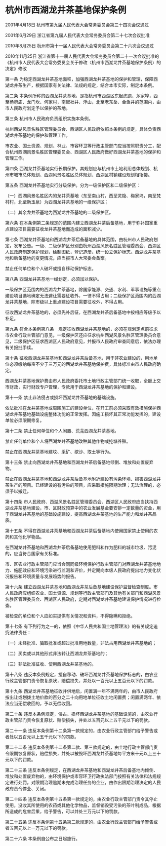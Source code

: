 # 杭州市西湖龙井茶基地保护条例

2001年4月18日 杭州市第九届人民代表大会常务委员会第三十四次会议通过

2001年6月29日 浙江省第九届人民代表大会常务委员会第二十七次会议批准

2010年8月25日 杭州市第十一届人民代表大会常务委员会第二十六次会议通过

2010年11月25日 浙江省第十一届人民代表大会常务委员会第二十一次会议批准的《杭州市人民代表大会常务委员会关于修改〈杭州市西湖龙井茶基地保护条例〉的决定》修改

<!-- INFO END -->

第一条 为稳定西湖龙井茶基地面积，加强西湖龙井茶基地的保护和管理，保障西湖龙井茶生产，根据国家有关法律、法规的规定，结合本市实际，制定本条例。

第二条 本条例所称的西湖龙井茶基地，是指杭州市西湖区东起虎跑、茅家埠，西至杨府庙、龙门坎、何家村，南起社井、浮山，北至老东岳、金鱼井的范围内，由市人民政府划定予以保护的茶地。

第三条 杭州市人民政府负责组织实施本条例。

杭州西湖风景名胜区管理委员会、西湖区人民政府依照本条例的规定，具体负责西湖龙井茶基地的保护和管理工作。

市农业、国土资源、规划、林业、市容环卫等行政主管部门应当按照职责分工，配合杭州西湖风景名胜区管理委员会、西湖区人民政府做好西湖龙井茶基地的保护和管理工作。

第四条 西湖龙井茶基地实行长期保护。其规划应与杭州市土地利用总体规划、杭州市城市总体规划、西湖风景名胜区总体规划、西湖区村镇建设规划相衔接。

第五条 西湖龙井茶基地实行分级保护。分为一级保护区和二级保护区：

（一）西湖风景名胜区内的龙井茶基地（东至南山村，西至灵隐、梅家坞，南至梵村村，北至新玉泉）为西湖龙井茶基地的一级保护区；

（二）其余龙井茶基地为西湖龙井茶基地的二级保护区。

第六条 在本条例第二条规定的范围内建立西湖龙井茶后备基地，用于弥补国家重点建设项目需要征收龙井茶基地而造成的面积减少。

第七条 西湖龙井茶基地和西湖龙井茶后备基地的具体范围，由杭州市人民政府划定，发布公告。一级、二级保护区分别由杭州西湖风景名胜区管理委员会、西湖区人民政府制定保护规划，绘制图纸，登记造册，统一设立保护标志。西湖龙井茶基地和后备基地的变更情况，应当报市人大常委会备案。

禁止任何单位和个人破坏或擅自移动保护标志。

第八条 西湖龙井茶基地一经划定，必须加以保护。

一级保护区范围内的西湖龙井茶基地，除国家能源、交通、水利、军事设施等重点建设项目选地确定无法避让需要征收外，一律不得占用；二级保护区范围内的西湖龙井茶基地，除市级以上重点建设项目需要征收外，不得占用。

征收西湖龙井茶基地的，必须先补后征，在西湖龙井茶后备基地中按相应等级予以补足。

第九条 符合本条例第八条　规定征收西湖龙井茶基地的，必须在规划定点前征求市农业行政主管部门意见，一级保护区还应征求杭州西湖风景名胜区管理委员会意见，二级保护区征求西湖区人民政府意见，并报市人民政府审查同意后，依法办理有关报批手续。

第十条 征收西湖龙井茶基地和西湖龙井茶后备基地，用于非农业建设的，用地单位必须缴纳每亩不少于三万元的西湖龙井茶基地保护费，具体标准由市人民政府确定。

西湖龙井茶基地保护费由市人民政府委托市土地行政主管部门统一收取，全额上交市财政，实行财政专户管理，专款用于西湖龙井茶基地的保护和建设。

第十一条 禁止非法侵占或损坏西湖龙井茶基地的基础设施。

依法批准在龙井茶基地或周围施工的建设单位，在开工前必须采取有效措施保护西湖龙井茶基地基础设施整体功能的正常发挥。因施工损坏其正常功能发挥的，建设单位必须限期修复。

第十二条 禁止任何单位和个人闲置、荒芜西湖龙井茶基地。

禁止任何单位和个人将西湖龙井茶基地改种其他作物或挖塘养殖。

禁止在西湖龙井茶基地建坟、采矿、挖沙、取土等行为。

第十三条 禁止向西湖龙井茶基地和西湖龙井茶后备基地倾倒、堆放和处置废弃物。

禁止在西湖龙井茶基地和西湖龙井茶后备基地附近建设有污染环境、损害西湖龙井茶生产的项目。已经建设的有污染的项目，应采取措施限期治理；无法治理的，必须予以搬迁。

第十四条 市人民政府、西湖风景名胜区管理委员会、西湖区人民政府应当扶持西湖龙井茶基地建设，市、区财政预算中的农业发展基金要安排一定数量的资金，用于西湖龙井茶基地的基础设施建设，提高西湖龙井茶基地的生产能力和龙井茶品质。

第十五条 不得在西湖龙井茶基地和西湖龙井茶后备基地内使用国家禁止使用的农药和其他化学物品。

在西湖龙井茶基地和西湖龙井茶后备基地使用肥料和作为肥料的城市垃圾、污泥的，应当符合国家有关标准。

市、区农业行政主管部门应当会同同级环境保护行政主管部门对西湖龙井茶基地地力、施肥效应和环境污染进行监测和评价，并定期向本级人民政府提出地力变化状况报告和环境质量与发展趋势的报告。

第十六条 建立西湖龙井茶基地和西湖龙井茶后备基地建设保护监督检查制度。市人民政府应组织农业、国土资源、规划等行政主管部门及其他有关部门和西湖风景名胜区管理委员会、西湖区人民政府，定期对西湖龙井茶基地建设保护情况进行检查。

被检查的单位和个人应如实提供有关情况和资料，不得隐瞒和拒绝。

第十七条 有下列行为之一的，依照《中华人民共和国土地管理法》的有关规定追究法律责任：

（一）未经批准、骗取批准或超过批准用地数量，非法占用西湖龙井茶基地的；

（二）买卖或以其他形式非法转让西湖龙井茶基地的；

（三）非法批准征收、使用西湖龙井茶基地的。

第十八条 违反本条例规定，擅自移动、破坏西湖龙井茶基地保护标志的，由农业行政主管部门责令恢复原状，赔偿损失，并处以一百元以上五百元以下的罚款。

第十九条 西湖龙井茶基地征收并供地后，闲置满一年不满两年的，由市人民政府按出让或划拨土地价款的百分之二十向用地单位征收土地闲置费；闲置满两年、依法应当无偿收回的，予以无偿收回。

第二十条 违反本条例规定，侵占、损坏西湖龙井茶基地的基础设施的，由农业行政主管部门责令恢复原状、赔偿损失，并处以五百元以上五千元以下的罚款。

第二十一条 违反本条例第十二条第一款规定的，由农业行政主管部门给予警告或者处以五百元以上五千元以下的罚款。

第二十二条 违反本条例第十二条第二款、第三款规定的，由土地行政主管部门责令限期恢复原状，赔偿损失，并处以被毁坏西湖龙井茶基地每平方米十元以上三十元以下的罚款。

第二十三条 违反本条例规定，在西湖龙井茶基地和西湖龙井茶后备基地内倾倒、堆放和处置废弃物的，由环境保护或市容环卫行政执法部门按照有关法律和法规规定进行处罚。对限期治理逾期未完成治理任务的企业，由作出限期治理决定的人民政府责令停业、关闭。

第二十四条 违反本条例第十五条第一款规定的，由农业行政主管部门责令其停止使用，没收其所使用的农药或其他化学物品，监督销毁受污染的茶叶制成品，根据所造成的危害后果，给予警告，可以并处三万元以下的罚款。

第二十五条 违反本条例第十五条第二款规定的，由农业行政主管部门给予警告或者五百元以上一万元以下的罚款。

第二十六条 本条例自公布之日起施行。

